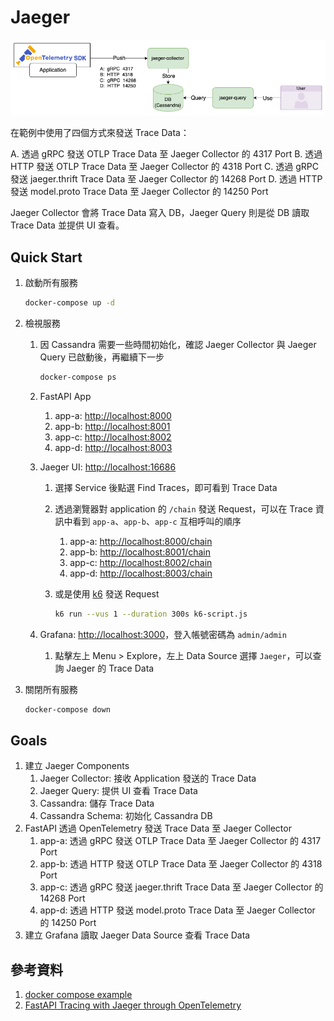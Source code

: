 # Jaeger

![Architecture](./img/21-lab-arch.png)

在範例中使用了四個方式來發送 Trace Data：

A. 透過 gRPC 發送 OTLP Trace Data 至 Jaeger Collector 的 4317 Port
B. 透過 HTTP 發送 OTLP Trace Data 至 Jaeger Collector 的 4318 Port
C. 透過 gRPC 發送 jaeger.thrift Trace Data 至 Jaeger Collector 的 14268 Port
D. 透過 HTTP 發送 model.proto Trace Data 至 Jaeger Collector 的 14250 Port

Jaeger Collector 會將 Trace Data 寫入 DB，Jaeger Query 則是從 DB 讀取 Trace Data 並提供 UI 查看。

## Quick Start

1. 啟動所有服務

    ```bash
    docker-compose up -d
    ```

2. 檢視服務
   1. 因 Cassandra 需要一些時間初始化，確認 Jaeger Collector 與 Jaeger Query 已啟動後，再繼續下一步

        ```bash
        docker-compose ps
        ```

   2. FastAPI App
      1. app-a: [http://localhost:8000](http://localhost:8000)
      2. app-b: [http://localhost:8001](http://localhost:8001)
      3. app-c: [http://localhost:8002](http://localhost:8002)
      4. app-d: [http://localhost:8003](http://localhost:8003)
   3. Jaeger UI: [http://localhost:16686](http://localhost:16686)
      1. 選擇 Service 後點選 Find Traces，即可看到 Trace Data
      2. 透過瀏覽器對 application 的 `/chain` 發送 Request，可以在 Trace 資訊中看到 `app-a`、`app-b`、`app-c` 互相呼叫的順序
         1. app-a: [http://localhost:8000/chain](http://localhost:8000/chain)
         2. app-b: [http://localhost:8001/chain](http://localhost:8001/chain)
         3. app-c: [http://localhost:8002/chain](http://localhost:8002/chain)
         4. app-d: [http://localhost:8003/chain](http://localhost:8003/chain)
      3. 或是使用 [k6](https://k6.io/) 發送 Request

            ```bash
            k6 run --vus 1 --duration 300s k6-script.js
            ```
   
   4. Grafana: [http://localhost:3000](http://localhost:3000)，登入帳號密碼為 `admin/admin`
      1. 點擊左上 Menu > Explore，左上 Data Source 選擇 `Jaeger`，可以查詢 Jaeger 的 Trace Data

3. 關閉所有服務

    ```bash
    docker-compose down
    ```

## Goals

1. 建立 Jaeger Components
   1. Jaeger Collector: 接收 Application 發送的 Trace Data
   2. Jaeger Query: 提供 UI 查看 Trace Data
   3. Cassandra: 儲存 Trace Data
   4. Cassandra Schema: 初始化 Cassandra DB
2. FastAPI 透過 OpenTelemetry 發送 Trace Data 至 Jaeger Collector
   1. app-a: 透過 gRPC 發送 OTLP Trace Data 至 Jaeger Collector 的 4317 Port
   2. app-b: 透過 HTTP 發送 OTLP Trace Data 至 Jaeger Collector 的 4318 Port
   3. app-c: 透過 gRPC 發送 jaeger.thrift Trace Data 至 Jaeger Collector 的 14268 Port
   4. app-d: 透過 HTTP 發送 model.proto Trace Data 至 Jaeger Collector 的 14250 Port
3. 建立 Grafana 讀取 Jaeger Data Source 查看 Trace Data

## 參考資料

1. [docker compose example](https://github.com/jaegertracing/jaeger/blob/main/docker-compose/jaeger-docker-compose.yml)
2. [FastAPI Tracing with Jaeger through OpenTelemetry](https://github.com/blueswen/fastapi-jaeger)

